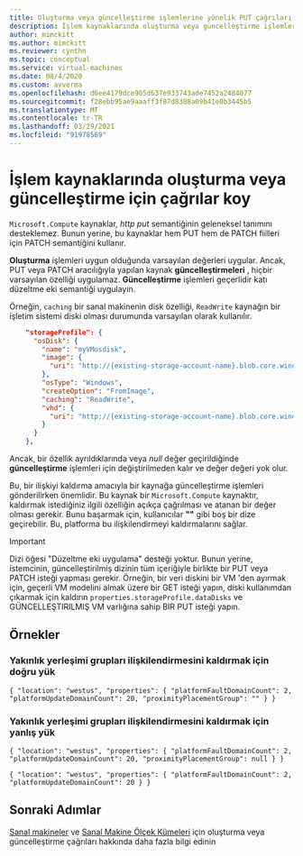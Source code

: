 ```yaml
---
title: Oluşturma veya güncelleştirme işlemlerine yönelik PUT çağrıları
description: İşlem kaynaklarında oluşturma veya güncelleştirme işlemleri için çağrılar koy
author: mimckitt
ms.author: mimckitt
ms.reviewer: cynthn
ms.topic: conceptual
ms.service: virtual-machines
ms.date: 08/4/2020
ms.custom: avverma
ms.openlocfilehash: d6ee4179dce905d637e933743ade7452a2484077
ms.sourcegitcommit: f28ebb95ae9aaaff3f87d8388a09b41e0b3445b5
ms.translationtype: MT
ms.contentlocale: tr-TR
ms.lasthandoff: 03/29/2021
ms.locfileid: "91978569"
---
```

# <a name="put-calls-for-creation-or-updates-on-compute-resources"></a>İşlem kaynaklarında oluşturma veya güncelleştirme için çağrılar koy

`Microsoft.Compute` kaynaklar, *http put* semantiğinin geleneksel tanımını desteklemez. Bunun yerine, bu kaynaklar hem PUT hem de PATCH fiilleri için PATCH semantiğini kullanır.

**Oluşturma** işlemleri uygun olduğunda varsayılan değerleri uygular. Ancak, PUT veya PATCH aracılığıyla yapılan kaynak **güncelleştirmeleri** , hiçbir varsayılan özelliği uygulamaz. **Güncelleştirme** işlemleri geçerlidir katı düzeltme eki semantiği uygulayın.

Örneğin, `caching` bir sanal makinenin disk özelliği, `ReadWrite` kaynağın bir işletim sistemi diski olması durumunda varsayılan olarak kullanılır.

```json
    "storageProfile": {
      "osDisk": {
        "name": "myVMosdisk",
        "image": {
          "uri": "http://{existing-storage-account-name}.blob.core.windows.net/{existing-container-name}/{existing-generalized-os-image-blob-name}.vhd"
        },
        "osType": "Windows",
        "createOption": "FromImage",
        "caching": "ReadWrite",
        "vhd": {
          "uri": "http://{existing-storage-account-name}.blob.core.windows.net/{existing-container-name}/myDisk.vhd"
        }
      }
    },
```

Ancak, bir özellik ayrıldıklarında veya *null* değer geçirildiğinde **güncelleştirme** işlemleri için değiştirilmeden kalır ve değer değeri yok olur.

Bu, bir ilişkiyi kaldırma amacıyla bir kaynağa güncelleştirme işlemleri gönderilirken önemlidir. Bu kaynak bir `Microsoft.Compute` kaynaktır, kaldırmak istediğiniz ilgili özelliğin açıkça çağrılması ve atanan bir değer olması gerekir. Bunu başarmak için, kullanıcılar **""** gibi boş bir dize geçirebilir. Bu, platforma bu ilişkilendirmeyi kaldırmalarını sağlar.

> [!IMPORTANT]
> Dizi öğesi "Düzeltme eki uygulama" desteği yoktur. Bunun yerine, istemcinin, güncelleştirilmiş dizinin tüm içeriğiyle birlikte bir PUT veya PATCH isteği yapması gerekir. Örneğin, bir veri diskini bir VM 'den ayırmak için, geçerli VM modelini almak üzere bir GET isteği yapın, diski kullanımdan çıkarmak için kaldırın `properties.storageProfile.dataDisks` ve GÜNCELLEŞTIRILMIŞ VM varlığına sahip BIR PUT isteği yapın.

## <a name="examples"></a>Örnekler

### <a name="correct-payload-to-remove-a-proximity-placement-groups-association"></a>Yakınlık yerleşimi grupları ilişkilendirmesini kaldırmak için doğru yük

`
{ "location": "westus", "properties": { "platformFaultDomainCount": 2, "platformUpdateDomainCount": 20, "proximityPlacementGroup": "" } }
`

### <a name="incorrect-payloads-to-remove-a-proximity-placement-groups-association"></a>Yakınlık yerleşimi grupları ilişkilendirmesini kaldırmak için yanlış yük

`
{ "location": "westus", "properties": { "platformFaultDomainCount": 2, "platformUpdateDomainCount": 20, "proximityPlacementGroup": null } }
`

`
{ "location": "westus", "properties": { "platformFaultDomainCount": 2, "platformUpdateDomainCount": 20 } }
`

## <a name="next-steps"></a>Sonraki Adımlar
[Sanal makineler](/rest/api/compute/virtualmachines/createorupdate) ve [Sanal Makine Ölçek Kümeleri](/rest/api/compute/virtualmachinescalesets/createorupdate) için oluşturma veya güncelleştirme çağrıları hakkında daha fazla bilgi edinin